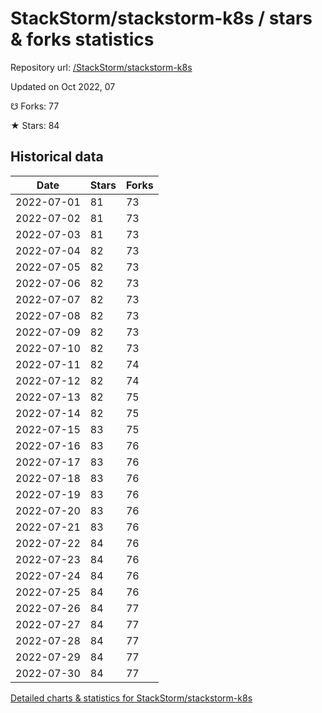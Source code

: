 # StackStorm/stackstorm-k8s / stars & forks statistics

Repository url: [/StackStorm/stackstorm-k8s](https://github.com/StackStorm/stackstorm-k8s)

Updated on Oct 2022, 07

☋ Forks: 77

★ Stars: 84

## Historical data
| Date | Stars | Forks |
|------|-------|-------|
| 2022-07-01 | 81 | 73 | 
| 2022-07-02 | 81 | 73 | 
| 2022-07-03 | 81 | 73 | 
| 2022-07-04 | 82 | 73 | 
| 2022-07-05 | 82 | 73 | 
| 2022-07-06 | 82 | 73 | 
| 2022-07-07 | 82 | 73 | 
| 2022-07-08 | 82 | 73 | 
| 2022-07-09 | 82 | 73 | 
| 2022-07-10 | 82 | 73 | 
| 2022-07-11 | 82 | 74 | 
| 2022-07-12 | 82 | 74 | 
| 2022-07-13 | 82 | 75 | 
| 2022-07-14 | 82 | 75 | 
| 2022-07-15 | 83 | 75 | 
| 2022-07-16 | 83 | 76 | 
| 2022-07-17 | 83 | 76 | 
| 2022-07-18 | 83 | 76 | 
| 2022-07-19 | 83 | 76 | 
| 2022-07-20 | 83 | 76 | 
| 2022-07-21 | 83 | 76 | 
| 2022-07-22 | 84 | 76 | 
| 2022-07-23 | 84 | 76 | 
| 2022-07-24 | 84 | 76 | 
| 2022-07-25 | 84 | 76 | 
| 2022-07-26 | 84 | 77 | 
| 2022-07-27 | 84 | 77 | 
| 2022-07-28 | 84 | 77 | 
| 2022-07-29 | 84 | 77 | 
| 2022-07-30 | 84 | 77 | 


[Detailed charts & statistics for StackStorm/stackstorm-k8s](https://reviewgithub.com/rep/StackStorm/stackstorm-k8s)
